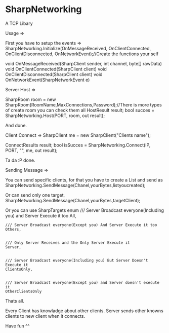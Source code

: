 # SharpNetworking
A TCP Libary

Usage =>

First you have to setup the events =>
SharpNetworking.Initialize(OnMessageReceived, OnClientConnected, OnClientDisconnected, OnNetworkEvent);//Create the functions your self

void OnMessageReceived(SharpClient sender, int channel, byte[] rawData)
void OnClientConnected(SharpClient client)
void OnClientDisconnected(SharpClient client)
void OnNetworkEvent(SharpNetworkEvent e)


Server Host =>

SharpRoom room = new SharpRoom(RoomName,MaxConnections,Password);//There is more types of create room you can check them all
HostResult result;
bool succes = SharpNetworking.Host(PORT, room, out result);

And done.




Client Connect =>
SharpClient me = new SharpClient("Clients name");

ConnectResults result;
bool isSucces = SharpNetworking.Connect(IP, PORT, "", me, out result);


Ta da :P done.




Sending Message =>


You can send specific clients, for that you have to create a List<SharpClient> and send as
SharpNetworking.SendMessage(Chanel,yourBytes,listyoucreated);

Or can send only one target,
SharpNetworking.SendMessage(Chanel,yourBytes,targetClient);

Or you can use SharpTargets enum
    /// Server Broadcast everyone(Including you) and Server Execute it too
    All,
	
	
    /// Server Broadcast everyone(Except you) And Server Execute it too
    Others,
	
	
    /// Only Server Receives and the Only Server Execute it
    Server,
	
	
    /// Server Broadcast everyone(Including you) But Server Doesn't Execute it
    ClientsOnly,
	
	
    /// Server Broadcast everyone(Except you) and Server doesn't execute it
    OtherClientsOnly


Thats all.



Every Client has knowladge about other clients.
Server sends other knowns clients to new client when it connects.

Have fun ^^




